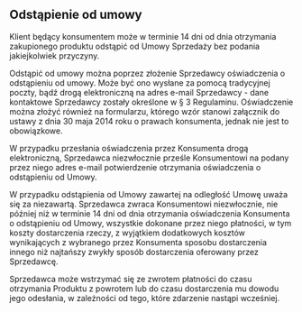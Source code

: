 ## Odstąpienie od umowy

Klient będący konsumentem może w terminie 14 dni od dnia otrzymania zakupionego produktu odstąpić od Umowy Sprzedaży bez podania jakiejkolwiek przyczyny.

Odstąpić od umowy można poprzez złożenie Sprzedawcy oświadczenia o odstąpieniu od umowy. Może być ono wysłane za pomocą tradycyjnej poczty, bądź drogą elektroniczną na adres e-mail Sprzedawcy - dane kontaktowe Sprzedawcy zostały określone w § 3 Regulaminu. Oświadczenie można złożyć również na formularzu, którego wzór stanowi załącznik do ustawy z dnia 30 maja 2014 roku o prawach konsumenta, jednak nie jest to obowiązkowe.

W przypadku przesłania oświadczenia przez Konsumenta drogą elektroniczną, Sprzedawca niezwłocznie prześle Konsumentowi na podany przez niego adres e-mail potwierdzenie otrzymania oświadczenia o odstąpieniu od Umowy.

W przypadku odstąpienia od Umowy zawartej na odległość Umowę uważa się za niezawartą. Sprzedawca zwraca Konsumentowi niezwłocznie, nie później niż w terminie 14 dni od dnia otrzymania oświadczenia Konsumenta o odstąpieniu od Umowy, wszystkie dokonane przez niego płatności, w tym koszty dostarczenia rzeczy, z wyjątkiem dodatkowych kosztów wynikających z wybranego przez Konsumenta sposobu dostarczenia innego niż najtańszy zwykły sposób dostarczenia oferowany przez Sprzedawcę.

Sprzedawca może wstrzymać się ze zwrotem płatności do czasu otrzymania Produktu z powrotem lub do czasu dostarczenia mu dowodu jego odesłania, w zależności od tego, które zdarzenie nastąpi wcześniej.
